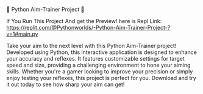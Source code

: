 🎯 Python Aim-Trainer Project 🎯

If You Run This Project And get the Preview! here is Repl Link: https://replit.com/@Pythonworlds/-Python-Aim-Trainer-Project-?v=1#main.py

Take your aim to the next level with this Python Aim-Trainer project! Developed using Python, 
this interactive application is designed to enhance your accuracy and reflexes. 
It features customizable settings for target speed and size, providing a challenging environment to hone your aiming skills.
Whether you're a gamer looking to improve your precision or simply enjoy testing your reflexes,
this project is perfect for you. Download and try it out today to see how sharp your aim can get!
